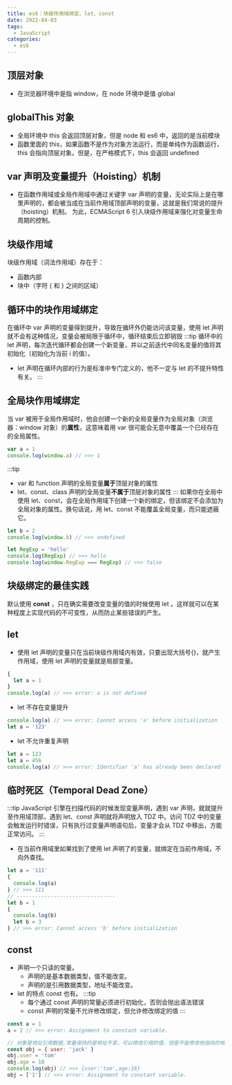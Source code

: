 ```yaml
---
title: es6：块级作用域绑定、let、const
date: 2022-04-03
tags:
  - JavaScript
categories:
  - es6
---
```


## 顶层对象

- 在浏览器环境中是指 window，在 node 环境中是值 global

## globalThis 对象

- 全局环境中 this 会返回顶层对象，但是 node 和 es6 中，返回的是当前模块
- 函数里面的 this，如果函数不是作为对象方法运行，而是单纯作为函数运行，this 会指向顶层对象。但是，在严格模式下，this 会返回 undefined

## var 声明及变量提升（Hoisting）机制

- 在函数作用域或全局作用域中通过关键字 var 声明的变量，无论实际上是在哪里声明的，都会被当成在当前作用域顶部声明的变量，这就是我们常说的提升（hoisting）机制。
  为此，ECMAScript 6 引入块级作用域来强化对变量生命周期的控制。

## 块级作用域

块级作用域（词法作用域）存在于：

- 函数内部
- 块中（字符 { 和 } 之间的区域）

## 循环中的块作用域绑定

在循环中 var 声明的变量得到提升，导致在循环外仍能访问该变量，使用 let 声明就不会有这种情况，变量会被局限于循环中，循环结束后立即销毁
:::tip
循环中的 let 声明，每次迭代循环都会创建一个新变量，并以之前迭代中同名变量的值将其初始化（初始化为当前 i 的值）。

- let 声明在循环内部的行为是标准中专门定义的，他不一定与 let 的不提升特性有关。
  :::

## 全局块作用域绑定

当 var 被用于全局作用域时，他会创建一个新的全局变量作为全局对象（浏览器：window 对象）的**属性**，这意味着用 var 很可能会无意中覆盖一个已经存在的全局属性。

```js
var a = 1
console.log(window.a) // >>> 1
```

:::tip

- var 和 function 声明的全局变量**属于**顶层对象的属性
- let、const、class 声明的全局变量**不属于**顶层对象的属性
  :::
  如果你在全局中使用 let、const，会在全局作用域下创建一个新的绑定，但该绑定不会添加为全局对象的属性。换句话说，用 let、const 不能覆盖全局变量，而只能遮蔽它。

```js
let b = 2
console.log(window.b) // >>> undefined

let RegExp = 'hello'
console.log(RegExp) // >>> hello
console.log(window.RegExp === RegExp) // >>> false
```

## 块级绑定的最佳实践

默认使用 **const** ，只在确实需要改变变量的值的时候使用 let 。这样就可以在某种程度上实现代码的不可变性，从而防止某些错误的产生。

## let

- 使用 let 声明的变量只在当前块级作用域内有效，只要出现大括号{}，就产生作用域，使用 let 声明的变量就是局部变量。

```js
{
  let a = 1
}
console.log(a) // >>> error: a is not defined
```

- let 不存在变量提升

```js
console.log(a) // >>> error: Cannot access 'a' before initialization
let a = '123'
```

- let 不允许重复声明

```js
let a = 123
let a = 456
console.log(a) // >>> error: Identifier 'a' has already been declared
```

## 临时死区（Temporal Dead Zone）

:::tip
JavaScript 引擎在扫描代码的时候发现变量声明，遇到 var 声明，就就提升至作用域顶部，遇到 let、const 声明就将声明放入 TDZ 中。访问 TDZ 中的变量会触发运行时错误，只有执行过变量声明语句后，变量才会从 TDZ 中移出，方能正常访问。
:::

- 在当前作用域里如果找到了使用 let 声明了的变量，就绑定在当前作用域，不向外查找。

```js
let a = '111'
{
  console.log(a)
} // >>> 111
// --------------------------------
let b = 1
{
  console.log(b)
  let b = 3
} // >>> error: Cannot access 'b' before initialization
```

## const

- 声明一个只读的常量。
  - 声明的是基本数据类型，值不能改变。
  - 声明的是引用数据类型，地址不能改变。
- let 的特点 const 也有。
  :::tip
  - 每个通过 const 声明的常量必须进行初始化，否则会抛出语法错误
  - const 声明的常量不允许修改绑定，但允许修改绑定的值
    :::

```js
const a = 1
a = 2 // >>> error: Assignment to constant variable.

// 对象是地址引用数据,常量保持的是地址不变，可以修改引用的值，但是不能修改他指向的地址
const obj = { user: 'jack' }
obj.user = 'tom'
obj.age = 18
console.log(obj) // >>> {user:'tom',age:18}
obj = ['1'] // >>> error: Assignment to constant variable.
```
